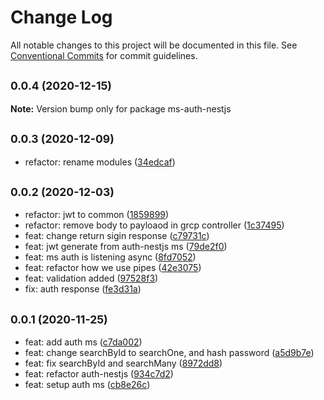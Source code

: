 # Change Log

All notable changes to this project will be documented in this file.
See [Conventional Commits](https://conventionalcommits.org) for commit guidelines.

## <small>0.0.4 (2020-12-15)</small>

**Note:** Version bump only for package ms-auth-nestjs





## <small>0.0.3 (2020-12-09)</small>

* refactor: rename modules ([34edcaf](https://github.com/gmahechas/erp/commit/34edcaf))





## <small>0.0.2 (2020-12-03)</small>

* refactor: jwt to common ([1859899](https://github.com/gmahechas/erp/commit/1859899))
* refactor: remove body to payloaod in grcp controller ([1c37495](https://github.com/gmahechas/erp/commit/1c37495))
* feat: change return sigin response ([c79731c](https://github.com/gmahechas/erp/commit/c79731c))
* feat: jwt generate from auth-nestjs ms ([79de2f0](https://github.com/gmahechas/erp/commit/79de2f0))
* feat: ms auth is listening async ([8fd7052](https://github.com/gmahechas/erp/commit/8fd7052))
* feat: refactor how we use pipes ([42e3075](https://github.com/gmahechas/erp/commit/42e3075))
* feat: validation added ([97528f3](https://github.com/gmahechas/erp/commit/97528f3))
* fix: auth response ([fe3d31a](https://github.com/gmahechas/erp/commit/fe3d31a))





## <small>0.0.1 (2020-11-25)</small>

* feat: add auth ms ([c7da002](https://github.com/gmahechas/erp/commit/c7da002))
* feat: change searchById to searchOne, and hash password ([a5d9b7e](https://github.com/gmahechas/erp/commit/a5d9b7e))
* feat: fix searchById and searchMany ([8972dd8](https://github.com/gmahechas/erp/commit/8972dd8))
* feat: refactor auth-nestjs ([934c7d2](https://github.com/gmahechas/erp/commit/934c7d2))
* feat: setup auth ms ([cb8e26c](https://github.com/gmahechas/erp/commit/cb8e26c))
